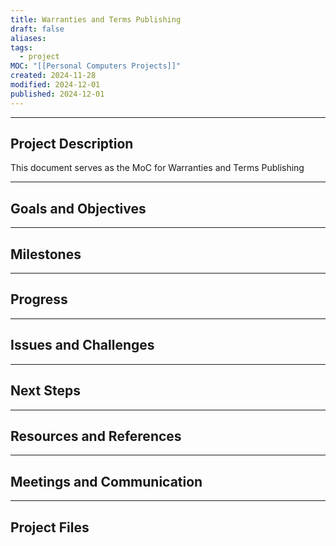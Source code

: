 ```yaml
---
title: Warranties and Terms Publishing
draft: false
aliases: 
tags:
  - project
MOC: "[[Personal Computers Projects]]"
created: 2024-11-28
modified: 2024-12-01
published: 2024-12-01
---
```



---
## Project Description
This document serves as the MoC for Warranties and Terms Publishing

---
## Goals and Objectives


---
## Milestones


---
## Progress


---
## Issues and Challenges


---
## Next Steps


---
## Resources and References


---
## Meetings and Communication


---
## Project Files
 